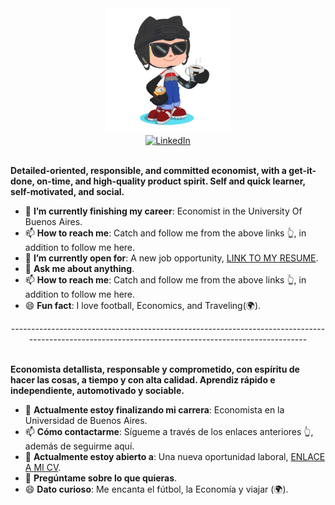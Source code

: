 <div>
    <div align=center>
        <img src="https://raw.githubusercontent.com/AhmedFathyDev/AhmedFathyDev/main/GitHub.png" alt="GitHub Octocat Drinking a Cup of Coffee" height="200">
    </div>
    <div align=center>
       <a href="https://www.linkedin.com/in/nicolas-ortizzz/"><img src="https://img.shields.io/badge/Linkedin-0077b5?style=flat&logo=linkedin" alt="LinkedIn" /></a>
    <div align=left>
        <br>
        <p>
            <strong>
                Detailed-oriented, responsible, and committed economist, with a get-it-done, on-time, and high-quality product spirit. Self and quick learner, self-motivated, and social.
            </strong>
        </p>
        <ul>
            <li>🌱 <b>I’m currently finishing my career</b>: Economist in the University Of Buenos Aires.</li>
            <li>📫 <b>How to reach me</b>: Catch and follow me from the above links 👆, in addition to follow me here.</li>
            <li>🤔 <b>I’m currently open for</b>: A new job opportunity, <a href="https://www.linkedin.com/in/nicolas-ortizzz/">LINK TO MY RESUME</a>.</li>
            <li>💬 <b>Ask me about anything</b></a>.</li>
            <li>📫 <b>How to reach me</b>: Catch and follow me from the above links 👆, in addition to follow me here.</li>
            <li>😄 <b>Fun fact</b>: I love football, Economics, and Traveling(🌍).</li>
        </ul>
    </div>


<div>
    ---------------------------------------------------------------------------------------------------------------------------------------------------
    </div>
    <div align="left">
        <br>
        <p>
            <strong>
                Economista detallista, responsable y comprometido, con espíritu de hacer las cosas, a tiempo y con alta calidad. Aprendiz rápido e independiente, automotivado y sociable.
            </strong>
        </p>
        <ul>
            <li>🌱 <b>Actualmente estoy finalizando mi carrera</b>: Economista en la Universidad de Buenos Aires.</li>
            <li>📫 <b>Cómo contactarme</b>: Sígueme a través de los enlaces anteriores 👆, además de seguirme aquí.</li>
            <li>🤔 <b>Actualmente estoy abierto a</b>: Una nueva oportunidad laboral, <a href="https://www.linkedin.com/in/nicolas-ortizzz/">ENLACE A MI CV</a>.</li>
            <li>💬 <b>Pregúntame sobre lo que quieras</b>.</li>
            <li>😄 <b>Dato curioso</b>: Me encanta el fútbol, la Economía y viajar (🌍).</li>
        </ul>
    </div>
</div>
